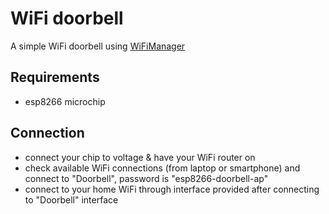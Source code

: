 # WiFi doorbell
A simple WiFi doorbell using [WiFiManager](https://github.com/tzapu/WiFiManager)

## Requirements
- esp8266 microchip

## Connection
- connect your chip to voltage & have your WiFi router on
- check available WiFi connections (from laptop or smartphone) and connect to "Doorbell", password is "esp8266-doorbell-ap"
- connect to your home WiFi through interface provided after connecting to "Doorbell" interface
